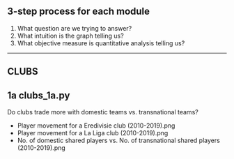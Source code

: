 3-step process for each module
--------------------------------------------------------
1. What question are we trying to answer?
2. What intuition is the graph telling us?
3. What objective measure is quantitative analysis telling us?

--------------------------------------------------------
CLUBS
--------------------------------------------------------

1a clubs_1a.py
--------------------------------------------------------
Do clubs trade more with domestic teams vs. transnational teams?
- Player movement for a Eredivisie club (2010-2019).png
- Player movement for a La Liga club (2010-2019).png
- No. of domestic shared players vs. No. of transnational shared players (2010-2019).png